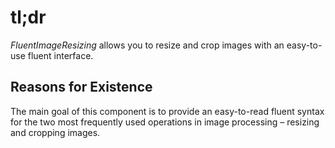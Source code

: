# tl;dr
*FluentImageResizing* allows you to resize and crop images with an easy-to-use fluent interface.

## Reasons for Existence
The main goal of this component is to provide an easy-to-read fluent syntax for the two most frequently used operations in image processing – resizing and cropping images.